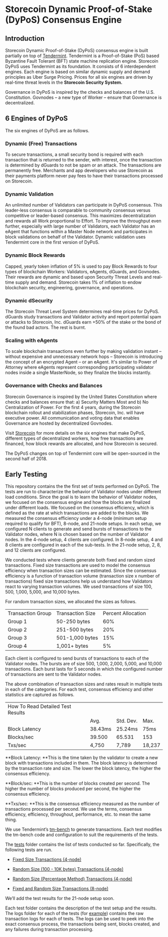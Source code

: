 # Storecoin Dynamic Proof-of-Stake (DyPoS) Consensus Engine

## Introduction

Storecoin Dynamic Proof-of-Stake (DyPoS) consensus engine is built partially on top of [Tendermint](https://tendermint.com/). Tendermint is a Proof-of-Stake (PoS) based Byzantine Fault Tolerant (BFT) state machine replication engine. Storecoin DyPoS uses Tendermint as its foundation. It consists of 6 interdependent engines. Each engine is based on similar dynamic supply and demand principles as Uber Surge Pricing. Prices for all six engines are driven by real-time threat levels in the **Storecoin Security System.**

Governance in DyPoS is inspired by the checks and balances of the U.S. Constitution. Govnodes – a new type of Worker – ensure that Governance is decentralized.

## 6 Engines of DyPoS

The six engines of DyPoS are as follows.

### Dynamic (Free) Transactions

To secure transactions, a small security bond is required with each transaction that is returned to the sender, with interest, once the transaction is determined by dGuards to not be spam or an attack. The transactions are permanently free. Merchants and app developers who use Storecoin as their payments platform never pay fees to have their transactions processed on Storecoin.

### Dynamic Validation 

An unlimited number of Validators can participate in DyPoS consensus. This leader-less consensus is comparable to community consensus versus competitive or leader-based consensus. This maximizes decentralization and rewards all Work proportional to Effort. To improve the throughput even further, especially with large number of Validators, each Validator has an eAgent that functions within a Master Node network and participates in block validations on behalf of the Validator. Dynamic validation uses Tendermint core in the first version of DyPoS.

### Dynamic Block Rewards

Capped, yearly token inflation of 5% is used to pay Block Rewards to four types of blockchain Workers: Validators, eAgents, dGuards, and Govnodes. Their rewards are dynamic and based upon Security Threat Levels and real-time supply and demand. Storecoin takes 1% of inflation to endow blockchain security, engineering, governance, and operations.

### Dynamic dSecurity

The Storecoin Threat Level System determines real-time prices for DyPoS. dGuards study transactions and Validator activity and report potential spam or attacks to Storecoin, Inc. dGuards earn +50% of the stake or the bond of the found bad actors. The rest is burnt.

### Scaling with eAgents

To scale blockchain transactions even further by making validation instant – without expensive and unnecessary network hops – Storecoin is introducing the concept of an encrypted Agent – or an eAgent. It's similar to Power of Attorney where eAgents represent corresponding participating validator nodes inside a single MasterNode, so they finalize the blocks instantly.

### Governance with Checks and Balances

Storecoin Governance is inspired by the United States Constitution where checks and balances ensure that: a) Security Matters Most and b) No Centralization of Power. For the first 4 years, during the Storecoin blockchain rollout and stabilization phases, Storecoin, Inc. will have executive power. All communication and voting data that enables Governance are hosted by decentralized Govnodes.

Visit [Storecoin](https://storeco.in/) for more details on the six engines that make DyPoS, different types of decentralized workers, how free transactions are financed, how block rewards are allocated, and how Storecoin is secured.

The DyPoS changes on top of Tendermint core will be open-sourced in the second half of 2018.

## Early Testing

This repository contains the the first set of tests performed on DyPoS. The tests are run to characterize the behavior of Validator nodes under different load conditions. Since the goal is to learn the behavior of Validator nodes, we focused on the consensus engine and how the blocks are finalized under different loads. We focused on the consensus efficiency, which is defined as the rate at which transactions are added to the blocks. We measured the consensus efficiency under a 4-node (minimum setup required to qualify for BFT), 8-node, and 21-node setups. In each setup, we configured N clients to generate and send bursts of transactions to the Validator nodes, where N is chosen based on the number of Validator nodes. In the 4-node setup, 4 clients are configured. In 8-node setup, 4 and 8 clients are configured in each of the sub-tests. In the 21-node setup, 2, 8, and 12 clients are configured. 

We conducted tests where clients generate both fixed and random sized transactions. Fixed size transactions are used to model the consensus efficiency when transaction sizes can be estimated. Since the consensus efficiency is a function of transaction volume (transaction size x number of transactions) fixed size transactions help us understand how Validators react to varying transaction volumes. We used transactions of size 100, 500, 1,000,  5,000, and 10,000 bytes.

For random transaction sizes, we allocated the sizes as follows.

<table>
  <tr>
    <td>Transaction Group</td>
    <td>Transaction Size</td>
    <td>Percent Allocation</td>
  </tr>
  <tr>
    <td>Group 1</td>
    <td>50-250 bytes</td>
    <td>60%</td>
  </tr>
  <tr>
    <td>Group 2</td>
    <td>251-500 bytes</td>
    <td>20%</td>
  </tr>
  <tr>
    <td>Group 3</td>
    <td>501-1,000 bytes</td>
    <td>15%</td>
  </tr>
  <tr>
    <td>Group 4</td>
    <td>1,001+ bytes</td>
    <td>5%</td>
  </tr>
</table>


Each client is configured to send bursts of transactions to each of the Validator nodes. The bursts are of size 500, 1,000, 2,000, 5,000, and 10,000 transactions. Each burst lasts for 5 seconds in which the configured number of transactions are sent to the Validator nodes.

The above combination of transaction sizes and rates result in multiple tests in each of the categories. For each test, consensus efficiency and other statistics are captured as follows.

<table>
  <tr>
    <td>How To Read Detailed Test Results</td>
    <td></td>
    <td></td>
    <td></td>
  </tr>
  <tr>
    <td></td>
    <td>Avg.</td>
    <td>Std. Dev.</td>
    <td>Max.</td>
  </tr>
  <tr>
    <td>Block Latency</td>
    <td>38.43ms</td>
    <td>25.24ms</td>
    <td>75ms</td>
  </tr>
  <tr>
    <td>Blocks/sec</td>
    <td>39.500</td>
    <td>65.531</td>
    <td>153</td>
  </tr>
  <tr>
    <td>Txs/sec</td>
    <td>4,750</td>
    <td>7,789</td>
    <td>18,237</td>
  </tr>
</table>


**Block Latency: **This is the time taken by the validator to create a new block with transactions included in them. The block latency is determined by the transaction rate and size. The lower the block latency, the higher the consensus efficiency.

**Block/sec: **This is the number of blocks created per second. The higher the number of blocks produced per second, the higher the consensus efficiency.

**Txs/sec: **This is the consensus efficiency measured as the number of transactions processed per second. We use the terms, consensus efficiency, efficiency, throughout, performance, etc. to mean the same thing.

We use Tendermint’s [tm-bench](https://github.com/tendermint/tools/tree/master/tm-bench) to generate transactions. Each test modifies the tm-bench code and configuration to suit the requirements of the tests.

The [tests](https://github.com/StorecoinProject/tm-bench/tree/master/tests) folder contains the list of tests conducted so far. Specifically, the following tests are run.

* [Fixed Size Transactions (4-node)](https://github.com/StorecoinProject/tm-bench/tree/master/tests/test-fixed-tx-size)

* [Random Size (100 - 10K bytes) Transactions (4-node)](https://github.com/StorecoinProject/tm-bench/tree/master/tests/test-random-tx-size)

* [Random Size (Percentage Method) Transactions (4-node)](https://github.com/StorecoinProject/tm-bench/tree/master/tests/test-random-trx-size-percentage)

* [Fixed and Random Size Transactions (8-node)](https://github.com/StorecoinProject/tm-bench/tree/master/tests/test-8-node-fixed-random-tx-size)

We’ll add the test results for the 21-node setup soon.

Each test folder contains the description of the test setup and the results. The logs folder for each of the tests (for [example](https://github.com/StorecoinProject/tm-bench/tree/master/tests/test-8-node-fixed-random-tx-size/random-tx-size/logs)) contains the raw transaction logs for each of tests. The logs can be used to peek into the exact consensus process, the transactions being sent, blocks created, and any failures during transaction processing.

